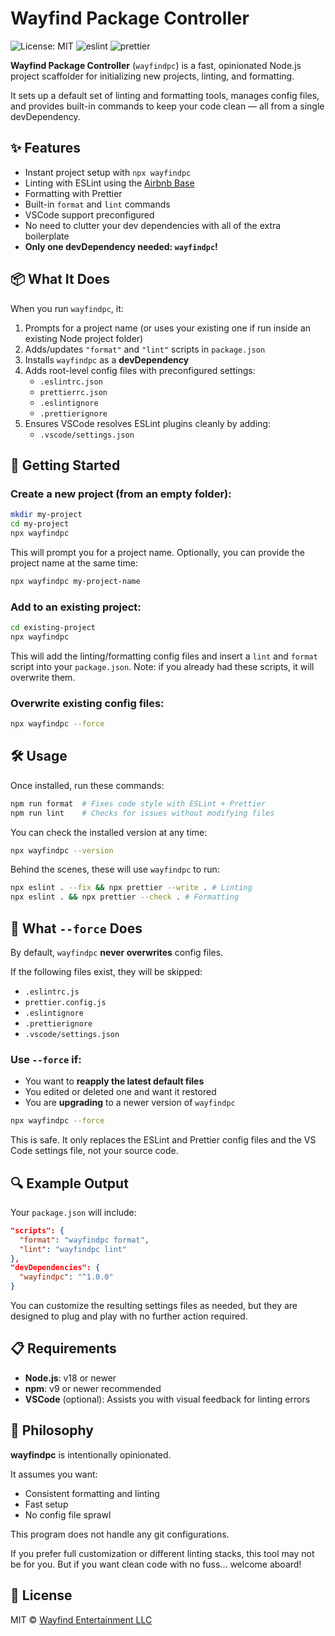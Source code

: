 # Wayfind Package Controller

![License: MIT](https://img.shields.io/badge/License-MIT-blue.svg)
![eslint](https://img.shields.io/badge/style-eslint-4B32C3.svg)
![prettier](https://img.shields.io/badge/code_style-prettier-ff69b4.svg)

**Wayfind Package Controller** (`wayfindpc`) is a fast, opinionated Node.js project scaffolder for
initializing new projects, linting, and formatting.

It sets up a default set of linting and formatting tools, manages config files, and provides
built-in commands to keep your code clean — all from a single devDependency.

## ✨ Features

- Instant project setup with `npx wayfindpc`
- Linting with ESLint using the [Airbnb Base](https://github.com/airbnb/javascript)
- Formatting with Prettier
- Built-in `format` and `lint` commands
- VSCode support preconfigured
- No need to clutter your dev dependencies with all of the extra boilerplate
- **Only one devDependency needed: `wayfindpc`!**

## 📦 What It Does

When you run `wayfindpc`, it:

1. Prompts for a project name (or uses your existing one if run inside an existing Node project
   folder)
2. Adds/updates `"format"` and `"lint"` scripts in `package.json`
3. Installs `wayfindpc` as a **devDependency**
4. Adds root-level config files with preconfigured settings:
    - `.eslintrc.json`
    - `prettierrc.json`
    - `.eslintignore`
    - `.prettierignore`
5. Ensures VSCode resolves ESLint plugins cleanly by adding:
    - `.vscode/settings.json`

## 🚀 Getting Started

### Create a new project (from an empty folder):

```bash
mkdir my-project
cd my-project
npx wayfindpc
```

This will prompt you for a project name. Optionally, you can provide the project name at the same
time:

```bash
npx wayfindpc my-project-name
```

### Add to an existing project:

```bash
cd existing-project
npx wayfindpc
```

This will add the linting/formatting config files and insert a `lint` and `format` script into your
`package.json`. Note: if you already had these scripts, it will overwrite them.

### Overwrite existing config files:

```bash
npx wayfindpc --force
```

## 🛠 Usage

Once installed, run these commands:

```bash
npm run format  # Fixes code style with ESLint + Prettier
npm run lint    # Checks for issues without modifying files
```

You can check the installed version at any time:

```bash
npx wayfindpc --version
```

Behind the scenes, these will use `wayfindpc` to run:

```bash
npx eslint . --fix && npx prettier --write . # Linting
npx eslint . && npx prettier --check . # Formatting
```

## 🧨 What `--force` Does

By default, `wayfindpc` **never overwrites** config files.

If the following files exist, they will be skipped:

- `.eslintrc.js`
- `prettier.config.js`
- `.eslintignore`
- `.prettierignore`
- `.vscode/settings.json`

### Use `--force` if:

- You want to **reapply the latest default files**
- You edited or deleted one and want it restored
- You are **upgrading** to a newer version of `wayfindpc`

```bash
npx wayfindpc --force
```

This is safe. It only replaces the ESLint and Prettier config files and the VS Code settings file,
not your source code.

## 🔍 Example Output

Your `package.json` will include:

```json
"scripts": {
  "format": "wayfindpc format",
  "lint": "wayfindpc lint"
},
"devDependencies": {
  "wayfindpc": "^1.0.0"
}
```

You can customize the resulting settings files as needed, but they are designed to plug and play
with no further action required.

## 📋 Requirements

- **Node.js**: v18 or newer
- **npm**: v9 or newer recommended
- **VSCode** (optional): Assists you with visual feedback for linting errors

## 🧠 Philosophy

**wayfindpc** is intentionally opinionated.

It assumes you want:

- Consistent formatting and linting
- Fast setup
- No config file sprawl

This program does not handle any git configurations.

If you prefer full customization or different linting stacks, this tool may not be for you. But if
you want clean code with no fuss... welcome aboard!

## 📜 License

MIT © [Wayfind Entertainment LLC](https://wayfindminecraft.com)
